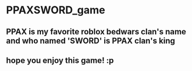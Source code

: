 # PPAXSWORD_game
## PPAX is my favorite roblox bedwars clan's name and who named 'SWORD' is PPAX clan's king
## hope you enjoy this game! :p
